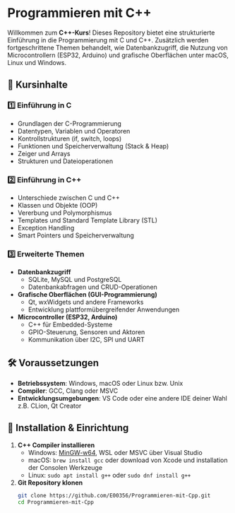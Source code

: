 # Programmieren mit C++

Willkommen zum **C++-Kurs**! Dieses Repository bietet eine strukturierte Einführung in die Programmierung mit C und C++. Zusätzlich werden fortgeschrittene Themen behandelt, wie Datenbankzugriff, die Nutzung von Microcontrollern (ESP32, Arduino) und grafische Oberflächen unter macOS, Linux und Windows.

## 📌 Kursinhalte

### 1️⃣ Einführung in C
- Grundlagen der C-Programmierung
- Datentypen, Variablen und Operatoren
- Kontrollstrukturen (if, switch, loops)
- Funktionen und Speicherverwaltung (Stack & Heap)
- Zeiger und Arrays
- Strukturen und Dateioperationen

### 2️⃣ Einführung in C++
- Unterschiede zwischen C und C++
- Klassen und Objekte (OOP)
- Vererbung und Polymorphismus
- Templates und Standard Template Library (STL)
- Exception Handling
- Smart Pointers und Speicherverwaltung

### 3️⃣ Erweiterte Themen
- **Datenbankzugriff** 
  - SQLite, MySQL und PostgreSQL
  - Datenbankabfragen und CRUD-Operationen 
- **Grafische Oberflächen (GUI-Programmierung)** 
  - Qt, wxWidgets und andere Frameworks 
  - Entwicklung plattformübergreifender Anwendungen 
- **Microcontroller (ESP32, Arduino)** 
  - C++ für Embedded-Systeme 
  - GPIO-Steuerung, Sensoren und Aktoren 
  - Kommunikation über I2C, SPI und UART 

## 🛠 Voraussetzungen
- **Betriebssystem**: Windows, macOS oder Linux bzw. Unix
- **Compiler**: GCC, Clang oder MSVC 
- **Entwicklungsumgebungen**: VS Code oder eine andere IDE deiner Wahl z.B. CLion, Qt Creator 

## 🚀 Installation & Einrichtung
1. **C++ Compiler installieren** 
   - Windows: [MinGW-w64](https://www.mingw-w64.org/), WSL oder MSVC über Visual Studio 
   - macOS: `brew install gcc` oder download von Xcode und installation der Consolen Werkzeuge
   - Linux: `sudo apt install g++` oder `sudo dnf install g++` 
2. **Git Repository klonen**
   ```sh
   git clone https://github.com/E00356/Programmieren-mit-Cpp.git
   cd Programmieren-mit-Cpp

